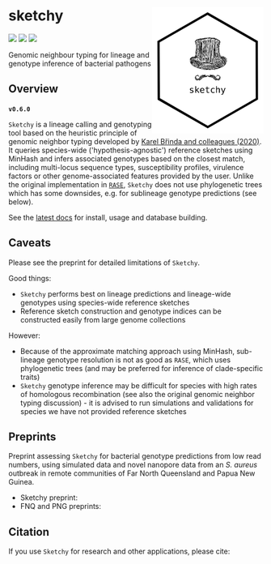 # sketchy <a href='https://github.com/esteinig'><img src='docs/images/logo.png' align="right" height="250" /></a>

![](https://img.shields.io/badge/lang-rust-black.svg)
![](https://img.shields.io/badge/version-0.6.0-purple.svg)
![](https://img.shields.io/badge/biorxiv-1.0-blue.svg)

Genomic neighbour typing for lineage and genotype inference of bacterial pathogens

## Overview

**`v0.6.0`**

`Sketchy` is a lineage calling and genotyping tool based on the heuristic principle of genomic neighbor typing developed by [Karel Břinda and colleagues (2020)](https://www.biorxiv.org/content/10.1101/403204v2). It queries species-wide ('hypothesis-agnostic') reference sketches using MinHash and infers associated genotypes based on the closest match, including multi-locus sequence types, susceptibility profiles, virulence factors or other genome-associated features provided by the user. Unlike the original implementation in [`RASE`](https://github.com/c2-d2/rase-pipeline), `Sketchy` does not use phylogenetic trees which has some downsides, e.g. for sublineage genotype predictions (see below). 

See the [latest docs](https://esteinig.github.io/sketchy) for install, usage and database building.

## Caveats

Please see the preprint for detailed limitations of `Sketchy`. 

Good things:

* `Sketchy` performs best on lineage predictions and lineage-wide genotypes using species-wide reference sketches
* Reference sketch construction and genotype indices can be constructed easily from large genome collections

However:

* Because of the approximate matching approach using MinHash, sub-lineage genotype resolution is not as good as `RASE`, which uses phylogenetic trees (and may be preferred for inference of clade-specific traits)
* `Sketchy` genotype inference may be difficult for species with high rates of homologous recombination (see also the original genomic neighbor typing discussion) - it is advised to run simulations and validations for species we have not provided reference sketches

## Preprints

Preprint assessing `Sketchy` for bacterial genotype predictions from low read numbers, using simulated data and novel nanopore data from an *S. aureus* outbreak in remote communities of Far North Queensland and Papua New Guinea. 

* Sketchy preprint:
* FNQ and PNG preprints:


## Citation

If you use `Sketchy` for research and other applications, please cite:

```

```
